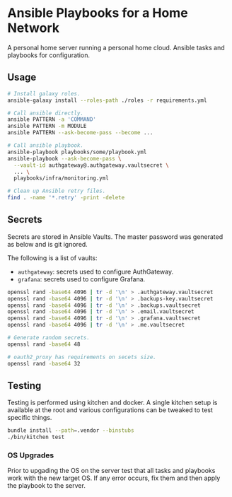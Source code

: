 Ansible Playbooks for a Home Network
====================================
A personal home server running a personal home cloud.
Ansible tasks and playbooks for configuration.


Usage
-----
```bash
# Install galaxy roles.
ansible-galaxy install --roles-path ./roles -r requirements.yml

# Call ansible directly.
ansible PATTERN -a 'COMMAND'
ansible PATTERN -m MODULE
ansible PATTERN --ask-become-pass --become ...

# Call ansible playbook.
ansible-playbook playbooks/some/playbook.yml
ansible-playbook --ask-become-pass \
  --vault-id authgateway@.authgateway.vaultsecret \
  ... \
  playbooks/infra/monitoring.yml

# Clean up Ansible retry files.
find . -name '*.retry' -print -delete
```


Secrets
-------
Secrets are stored in Ansible Vaults.
The master password was generated as below and is git ignored.

The following is a list of vaults:

  * `authgateway`: secrets used to configure AuthGateway.
  * `grafana`: secrets used to configure Grafana.

```bash
openssl rand -base64 4096 | tr -d '\n' > .authgateway.vaultsecret
openssl rand -base64 4096 | tr -d '\n' > .backups-key.vaultsecret
openssl rand -base64 4096 | tr -d '\n' > .backups.vaultsecret
openssl rand -base64 4096 | tr -d '\n' > .email.vaultsecret
openssl rand -base64 4096 | tr -d '\n' > .grafana.vaultsecret
openssl rand -base64 4096 | tr -d '\n' > .me.vaultsecret

# Generate random secrets.
openssl rand -base64 48

# oauth2_proxy has requirements on secets size.
openssl rand -base64 32
```


Testing
-------
Testing is performed using kitchen and docker.
A single kitchen setup is available at the root and various
configurations can be tweaked to test specific things.

```bash
bundle install --path=.vendor --binstubs
./bin/kitchen test
```

### OS Upgrades
Prior to upgading the OS on the server test that all tasks and
playbooks work with the new target OS.
If any error occurs, fix them and then apply the playbook to the server.
